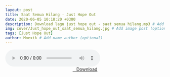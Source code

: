 ```yaml
---
layout: post
title: Saat Semua Hilang - Just Hope Out
date: 2020-06-05 10:18:20 +0300
description: Download lagu just hope out - saat semua hilang.mp3 # Add post description (optional)
img: cover/Just_hope_out_saat_semua_hilang.jpg # Add image post (optional)
tags: [Just Hope Out]
author: Moexik # Add name author (optional)
---
```


<audio class='js-player' style="--plyr-color-main: #212121;" controls>
<source src="https://drive.google.com/uc?authuser=0&id=1JgoPbs9FGZAd_3Ey7Yocgkjo56Ccp0QC&export=download" type="audio/mp3">
</audio><br />

<center>
<a href="/dl/saatsemuahilang-justhopeout/" ><i class="fa fa-caret-down" aria-hidden="true"></i>&nbsp; &nbsp;Download</a>
</center><br />
